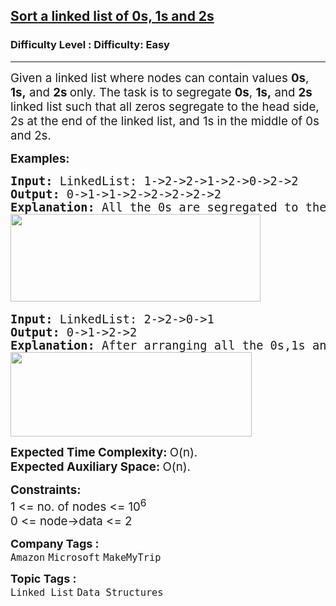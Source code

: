 <h2><a href="https://www.geeksforgeeks.org/problems/given-a-linked-list-of-0s-1s-and-2s-sort-it/1?page=1&category=Linked%20List&status=unsolved&sortBy=submissions">Sort a linked list of 0s, 1s and 2s</a></h2><h3>Difficulty Level : Difficulty: Easy</h3><hr><div class="problems_problem_content__Xm_eO"><p><span style="font-size: 14pt;">Given a linked list where nodes can contain values <strong>0s</strong>, <strong>1s,</strong> and <strong>2s&nbsp;</strong>only. The task is to segregate <strong>0s</strong>, <strong>1s,</strong> and <strong>2s</strong> linked list such that all zeros segregate to the head side, 2s at the end of the linked list, and 1s in the middle of 0s and 2s.</span></p>
<p><span style="font-size: 14pt;"><strong>Examples:</strong></span></p>
<pre><span style="font-size: 14pt;"><strong>Input: </strong>LinkedList:<strong> </strong>1-&gt;2-&gt;2-&gt;1-&gt;2-&gt;0-&gt;2-&gt;2
<strong>Output: </strong>0-&gt;1-&gt;1-&gt;2-&gt;2-&gt;2-&gt;2-&gt;2<strong>
Explanation: </strong>All the 0s are segregated to the left end of the linked list, 2s to the right end of the list, and 1s in between.<br><img src="https://media.geeksforgeeks.org/img-practice/prod/addEditProblem/700028/Web/Other/blobid1_1723665173.png" width="400" height="140"> </span></pre>
<pre><span style="font-size: 14pt;"><strong>Input: </strong>LinkedList: 2-&gt;2-&gt;0-&gt;1
<strong>Output: </strong>0-&gt;1-&gt;2-&gt;2<strong>
Explanation: </strong>After arranging all the 0s,1s and 2s in the given format, the output will be 0 1 2 2.<br><img src="https://media.geeksforgeeks.org/img-practice/prod/addEditProblem/700028/Web/Other/blobid0_1723665157.png" width="386" height="135"></span></pre>
<p><span style="font-size: 14pt;"><strong>Expected Time Complexity:&nbsp;</strong>O(n).<br><strong>Expected Auxiliary Space:&nbsp;</strong>O(n).</span></p>
<p><span style="font-size: 14pt;"><strong>Constraints:</strong><br><span style="font-size: 14pt;">1 &lt;= no. of nodes &lt;= 10<sup>6</sup></span><br style="font-size: medium;"><span style="font-size: 14pt;">0 &lt;= node-&gt;data &lt;= 2</span><br></span></p></div><p><span style=font-size:18px><strong>Company Tags : </strong><br><code>Amazon</code>&nbsp;<code>Microsoft</code>&nbsp;<code>MakeMyTrip</code>&nbsp;<br><p><span style=font-size:18px><strong>Topic Tags : </strong><br><code>Linked List</code>&nbsp;<code>Data Structures</code>&nbsp;